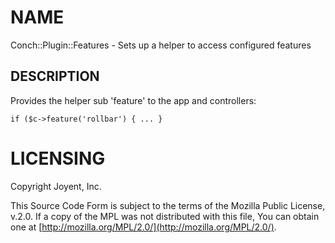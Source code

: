 # NAME

Conch::Plugin::Features - Sets up a helper to access configured features

## DESCRIPTION

Provides the helper sub 'feature' to the app and controllers:

```
if ($c->feature('rollbar') { ... }
```

# LICENSING

Copyright Joyent, Inc.

This Source Code Form is subject to the terms of the Mozilla Public License,
v.2.0. If a copy of the MPL was not distributed with this file, You can obtain
one at [http://mozilla.org/MPL/2.0/](http://mozilla.org/MPL/2.0/).
